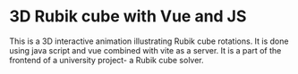 # 3D Rubik cube with Vue and JS
This is a 3D interactive animation illustrating Rubik cube rotations. It is done using java script and vue combined with vite as a server. It is a part of the frontend of a university project- a Rubik cube solver.
